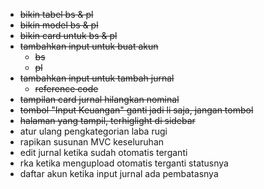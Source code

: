 - ~~bikin tabel bs & pl~~
- ~~bikin model bs & pl~~
- ~~bikin card untuk bs & pl~~
- ~~tambahkan input untuk buat akun~~
    - ~~bs~~
    - ~~pl~~
- ~~tambahkan input untuk tambah jurnal~~
    - ~~reference code~~
- ~~tampilan card jurnal hilangkan nominal~~
- ~~tombol "Input Keuangan" ganti jadi li saja, jangan tombol~~
- ~~halaman yang tampil, terhiglight di sidebar~~
- atur ulang pengkategorian laba rugi
- rapikan susunan MVC keseluruhan
- edit jurnal ketika sudah otomatis terganti
- rka ketika mengupload otomatis terganti statusnya
- daftar akun ketika input jurnal ada pembatasnya